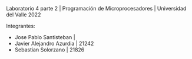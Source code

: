 Laboratorio 4 parte 2 | Programación de Microprocesadores | Universidad del Valle 2022

Integrantes:
* Jose Pablo Santisteban   | 
* Javier Alejandro Azurdia | 21242
* Sebastian Solorzano      | 21826

